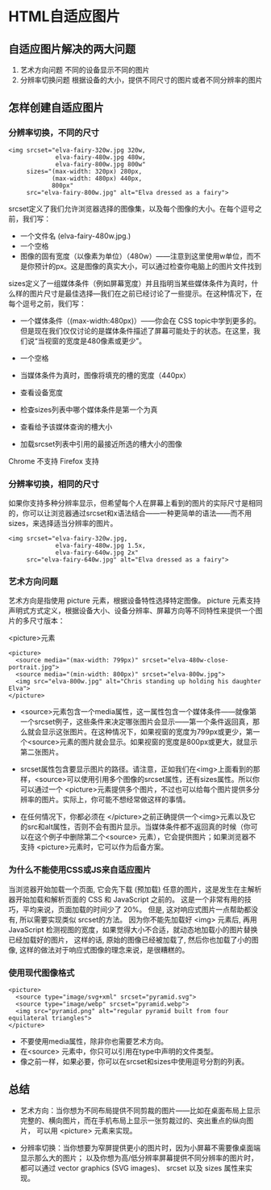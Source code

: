 # HTML自适应图片

## 自适应图片解决的两大问题

1. 艺术方向问题   不同的设备显示不同的图片
2. 分辨率切换问题 根据设备的大小，提供不同尺寸的图片或者不同分辨率的图片

## 怎样创建自适应图片

### 分辨率切换，不同的尺寸
```
<img srcset="elva-fairy-320w.jpg 320w,
             elva-fairy-480w.jpg 480w,
             elva-fairy-800w.jpg 800w"
     sizes="(max-width: 320px) 280px,
            (max-width: 480px) 440px,
            800px"
     src="elva-fairy-800w.jpg" alt="Elva dressed as a fairy">
```
srcset定义了我们允许浏览器选择的图像集，以及每个图像的大小。在每个逗号之前，我们写：

- 一个文件名 (elva-fairy-480w.jpg.)
- 一个空格
- 图像的固有宽度（以像素为单位）（480w）——注意到这里使用w单位，而不是你预计的px。这是图像的真实大小，可以通过检查你电脑上的图片文件找到

sizes定义了一组媒体条件（例如屏幕宽度）并且指明当某些媒体条件为真时，什么样的图片尺寸是最佳选择—我们在之前已经讨论了一些提示。在这种情况下，在每个逗号之前，我们写：

- 一个媒体条件（(max-width:480px)）——你会在 CSS topic中学到更多的。但是现在我们仅仅讨论的是媒体条件描述了屏幕可能处于的状态。在这里，我们说“当视窗的宽度是480像素或更少”。
- 一个空格
- 当媒体条件为真时，图像将填充的槽的宽度（440px）

- 查看设备宽度
- 检查sizes列表中哪个媒体条件是第一个为真
- 查看给予该媒体查询的槽大小
- 加载srcset列表中引用的最接近所选的槽大小的图像

Chrome 不支持
Firefox 支持

### 分辨率切换，相同的尺寸

如果你支持多种分辨率显示，但希望每个人在屏幕上看到的图片的实际尺寸是相同的，你可以让浏览器通过srcset和x语法结合——一种更简单的语法——而不用sizes，来选择适当分辨率的图片。
```
<img srcset="elva-fairy-320w.jpg,
             elva-fairy-480w.jpg 1.5x,
             elva-fairy-640w.jpg 2x"
     src="elva-fairy-640w.jpg" alt="Elva dressed as a fairy">
```


### 艺术方向问题

艺术方向是指使用 picture 元素，根据设备特性选择特定图像。
picture 元素支持声明式方式定义，根据设备大小、设备分辨率、屏幕方向等不同特性来提供一个图片的多尺寸版本：

\<picture\>元素

```
<picture>
  <source media="(max-width: 799px)" srcset="elva-480w-close-portrait.jpg">
  <source media="(min-width: 800px)" srcset="elva-800w.jpg">
  <img src="elva-800w.jpg" alt="Chris standing up holding his daughter Elva">
</picture>
```

- \<source\>元素包含一个media属性，这一属性包含一个媒体条件——就像第一个srcset例子，这些条件来决定哪张图片会显示——第一个条件返回真，那么就会显示这张图片。在这种情况下，如果视窗的宽度为799px或更少，第一个\<source\>元素的图片就会显示。如果视窗的宽度是800px或更大，就显示第二张图片。

- srcset属性包含要显示图片的路径。请注意，正如我们在\<img\>上面看到的那样，\<source\>可以使用引用多个图像的srcset属性，还有sizes属性。所以你可以通过一个 \<picture\>元素提供多个图片，不过也可以给每个图片提供多分辨率的图片。实际上，你可能不想经常做这样的事情。

- 在任何情况下，你都必须在 \</picture\>之前正确提供一个\<img\>元素以及它的src和alt属性，否则不会有图片显示。当媒体条件都不返回真的时候（你可以在这个例子中删除第二个\<source\> 元素），它会提供图片；如果浏览器不支持 \<picture\>元素时，它可以作为后备方案。

### 为什么不能使用CSS或JS来自适应图片

当浏览器开始加载一个页面, 它会先下载 (预加载) 任意的图片，这是发生在主解析器开始加载和解析页面的 CSS 和 JavaScript 之前的。
这是一个非常有用的技巧，平均来说，页面加载的时间少了 20%。
但是, 这对响应式图片一点帮助都没有, 所以需要实现类似 srcset的方法。
因为你不能先加载好 \<img\> 元素后, 再用 JavaScript 检测视图的宽度，如果觉得大小不合适，就动态地加载小的图片替换已经加载好的图片，
这样的话, 原始的图像已经被加载了, 然后你也加载了小的图像, 这样的做法对于响应式图像的理念来说，是很糟糕的。

### 使用现代图像格式

```
<picture>
  <source type="image/svg+xml" srcset="pyramid.svg">
  <source type="image/webp" srcset="pyramid.webp"> 
  <img src="pyramid.png" alt="regular pyramid built from four equilateral triangles">
</picture>
```

- 不要使用media属性，除非你也需要艺术方向。
- 在\<source\> 元素中，你只可以引用在type中声明的文件类型。
- 像之前一样，如果必要，你可以在srcset和sizes中使用逗号分割的列表。

## 总结

- 艺术方向：当你想为不同布局提供不同剪裁的图片——比如在桌面布局上显示完整的、横向图片，而在手机布局上显示一张剪裁过的、突出重点的纵向图片，
可以用 \<picture\> 元素来实现。

- 分辨率切换：当你想要为窄屏提供更小的图片时，因为小屏幕不需要像桌面端显示那么大的图片；
以及你想为高/低分辨率屏幕提供不同分辨率的图片时，都可以通过 vector graphics (SVG images)、 srcset 以及 sizes 属性来实现。